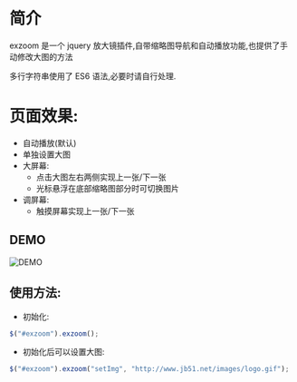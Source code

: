 # 简介
exzoom 是一个 jquery 放大镜插件,自带缩略图导航和自动播放功能,也提供了手动修改大图的方法

多行字符串使用了 ES6 语法,必要时请自行处理.

# 页面效果:
* 自动播放(默认)
* 单独设置大图
* 大屏幕:
    * 点击大图左右两侧实现上一张/下一张
    * 光标悬浮在底部缩略图部分时可切换图片
* 调屏幕:
    * 触摸屏幕实现上一张/下一张    
 
## DEMO
![DEMO](https://github.com/weihaipy/exzoom/raw/master/demo/demo.png "DEMO")

## 使用方法:
* 初始化: 
```javascript
$("#exzoom").exzoom();
```
* 初始化后可以设置大图:
 ```javascript
 $("#exzoom").exzoom("setImg", "http://www.jb51.net/images/logo.gif");
```  